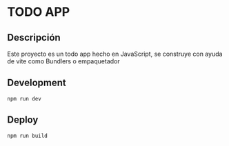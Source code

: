 
# TODO APP

## Descripción
Este proyecto es un todo app hecho en JavaScript, se construye con ayuda de vite como Bundlers o empaquetador

## Development
```
npm run dev
```

## Deploy
```
npm run build
```